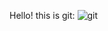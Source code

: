 Hello!
this is git:
![git](https://github.com/DashaUp2/git_test/tree/master/new_image/gitimage.png) 